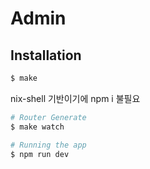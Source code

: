 # Admin

## Installation

```bash
$ make
``` 
nix-shell 기반이기에 npm i 불필요

```bash
# Router Generate
$ make watch

# Running the app
$ npm run dev
``` 

